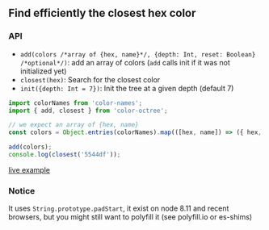 ## Find efficiently the closest hex color

### API

- `add(colors /*array of {hex, name}*/, {depth: Int, reset: Boolean} /*optional*/)`: add an array of colors (`add` calls init if it was not initialized yet)
- `closest(hex)`: Search for the closest color
- `init({depth: Int = 7})`: Init the tree at a given depth (default 7)

```js
import colorNames from 'color-names';
import { add, closest } from 'color-octree';

// we expect an array of {hex, name}
const colors = Object.entries(colorNames).map(([hex, name]) => ({ hex, name }));

add(colors);
console.log(closest('5544df'));
```

[live example](https://repl.it/@caub/closest-color)


### Notice

It uses `String.prototype.padStart`, it exist on node 8.11 and recent browsers, but you might still want to polyfill it (see polyfill.io or es-shims) 
